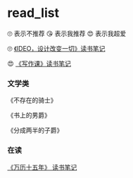 # read\_list

🙄 表示不推荐
😘 表示我推荐
😍 表示我超爱

🙄 [《IDEO，设计改变一切》读书笔记][1]

😍  [《写作课》读书笔记][2]

### 文学类
《不存在的骑士》

《书上的男爵》

《分成两半的子爵》


### 在读

[《万历十五年》 读书笔记][3]

[1]:	https://github.com/hacksman/read_list/blob/master/%E3%80%8AIDEO%EF%BC%8C%E8%AE%BE%E8%AE%A1%E6%94%B9%E5%8F%98%E4%B8%80%E5%88%87%E3%80%8B%E8%AF%BB%E4%B9%A6%E7%AC%94%E8%AE%B0.md
[2]:	https://github.com/hacksman/read_list/blob/master/%E3%80%8A%E5%86%99%E4%BD%9C%E8%AF%BE%E3%80%8B%E8%AF%BB%E4%B9%A6%E7%AC%94%E8%AE%B0.md
[3]:	https://github.com/hacksman/read_list/blob/master/%E3%80%8A%E4%B8%87%E5%8E%86%E5%8D%81%E4%BA%94%E5%B9%B4%E3%80%8B%E8%AF%BB%E4%B9%A6%E7%AC%94%E8%AE%B0.md